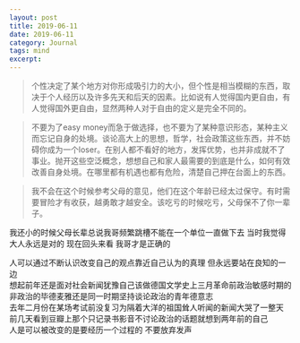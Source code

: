 ```yaml
---
layout: post
title: 2019-06-11
date: 2019-06-11
category: Journal
tags: mind
excerpt: 
---
```


> 个性决定了某个地方对你形成吸引力的大小，但个性是相当模糊的东西，取决于个人经历以及许多先天和后天的因素。比如说有人觉得国内更自由，有人觉得国外更自由，显然两种人对于自由的定义是完全不同的。  

> 不要为了easy money而急于做选择，也不要为了某种意识形态，某种主义而忘记自身的处境。谈论高大上的思想，哲学，社会政策这些东西，并不妨碍你成为一个loser。在别人都不看好的地方，发挥优势，也并非成就不了事业。抛开这些空泛概念，想想自己和家人最需要的到底是什么，如何有效改善自身处境。在哪里都有机遇也都有危险，清楚自己押在台面上的东西。  

> 我不会在这个时候参考父母的意见，他们在这个年龄已经太过保守。有时需要冒险才有收获，越勇敢才越安全。该吃亏的时候吃亏，父母保不了你一辈子。

我还小的时候父母长辈总说我哥频繁跳槽不能在一个单位一直做下去 当时我觉得大人永远是对的 现在回头来看 我哥才是正确的

人可以通过不断认识改变自己的观点靠近自己认为的真理 但永远要站在良知的一边  
想起前年还是面对社会新闻犹豫自己该做德国文学史上三月革命前政治敏感时期的非政治的毕德麦雅还是同一时期坚持谈论政治的青年德意志  
去年二月份在某场考试前没复习为隔着大洋的祖国耸人听闻的新闻大哭了一整天 前几天看到豆瓣上那个只记录书影音不讨论政治的话题就想到两年前的自己  
人是可以被改变的是要经历一个过程的 不要放弃发声